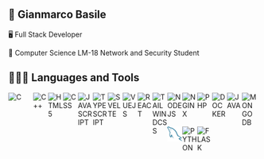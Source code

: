 <!--
**GianmarcoBasile/GianmarcoBasile** is a ✨ _special_ ✨ repository because its `README.md` (this file) appears on your GitHub profile.

Here are some ideas to get you started:

- 🔭 I’m currently working on ...
- 🌱 I’m currently learning ...
- 👯 I’m looking to collaborate on ...
- 🤔 I’m looking for help with ...
- 💬 Ask me about ...
- 📫 How to reach me: ...
- 😄 Pronouns: ...
- ⚡ Fun fact: ...
-->
<h2>📌 Gianmarco Basile</h2>
<p>🖥️ Full Stack Developer</p>
<p>🌱 Computer Science LM-18 Network and Security Student</p>

<h2>🧑🏻‍💻 Languages and Tools</h2>
<img align="left" alt="C" width="50px" src="https://raw.githubusercontent.com/bablubambal/All_logo_and_pictures/1ac69ce5fbc389725f16f989fa53c62d6e1b4883/programming%20languages/c.svg"/>
<img align="left" alt="C++" width="30px" src="https://cdn.jsdelivr.net/gh/devicons/devicon/icons/cplusplus/cplusplus-plain.svg"/>
<img align="left" alt="HTML5" width="30px" src="https://cdn.jsdelivr.net/gh/devicons/devicon/icons/html5/html5-original.svg" />
<img align="left" alt="CSS" width="30px" src="https://cdn.jsdelivr.net/gh/devicons/devicon/icons/css3/css3-plain.svg"/>
<img align="left" alt="JAVASCRIPT" width="30px" src="https://cdn.jsdelivr.net/gh/devicons/devicon/icons/javascript/javascript-original.svg" />
<img align="left" alt="TYPESCRIPT" width="30px" src="https://cdn.jsdelivr.net/gh/devicons/devicon/icons/typescript/typescript-original.svg" />
<img align="left" alt="SVELTE" width="30px" src="https://cdn.jsdelivr.net/gh/devicons/devicon/icons/svelte/svelte-plain.svg" />
<img align="left" alt="VUEJS" width="30px" src="https://cdn.jsdelivr.net/gh/devicons/devicon/icons/vuejs/vuejs-plain.svg" />
<img align="left" alt="REACT" width="30px" src="https://cdn.jsdelivr.net/gh/devicons/devicon/icons/react/react-original.svg" />
<img align="left" alt="TAILWINDCSS" width="30px" src="https://cdn.jsdelivr.net/gh/devicons/devicon/icons/tailwindcss/tailwindcss-original.svg" />
<img align="left" alt="NODEJS" width="30px" src="https://cdn.jsdelivr.net/gh/devicons/devicon/icons/nodejs/nodejs-original.svg" />
<img align="left" alt="NGINX" width="30px" src="https://cdn.jsdelivr.net/gh/devicons/devicon/icons/nginx/nginx-original.svg" />
<img align="left" alt="PHP" width="30px" src="https://cdn.jsdelivr.net/gh/devicons/devicon/icons/php/php-plain.svg" />
<img align="left" alt="DOCKER" width="30px" src="https://cdn.jsdelivr.net/gh/devicons/devicon/icons/docker/docker-plain.svg" />
<img align="left" alt="JAVA" width="30px" src="https://cdn.jsdelivr.net/gh/devicons/devicon/icons/java/java-original.svg" />
<img align="left" alt="MONGODB" width="30px" src="https://cdn.jsdelivr.net/gh/devicons/devicon/icons/mongodb/mongodb-plain-wordmark.svg" />
<img align="left" alt="MYSQL" width="30px" src="https://github.com/devicons/devicon/blob/master/icons/mysql/mysql-original.svg" />
<img align="left" alt="PYTHON" width="30px" src="https://cdn.jsdelivr.net/gh/devicons/devicon/icons/python/python-plain.svg" />
<img align="left" alt="FLASK" width="30px" src="https://cdn.jsdelivr.net/gh/devicons/devicon/icons/flask/flask-original.svg" />
